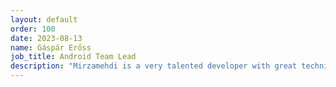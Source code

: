 ```yaml
---
layout: default
order: 100
date: 2023-08-13
name: Gáspár Erőss 
job_title: Android Team Lead
description: "Mirzamehdi is a very talented developer with great technical skills. He is able to take full responsibility on his tasks and deliver high quality products. He is always eager to improve himself and he is always up to date with the latest technologies."
---
```

